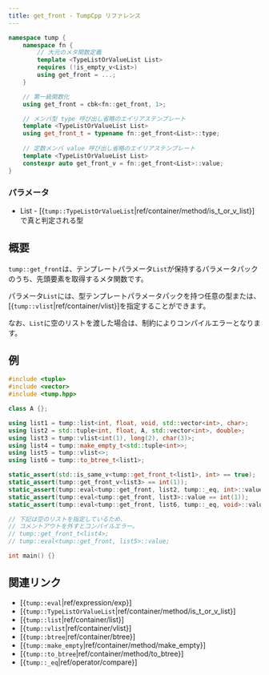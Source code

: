 ```yaml
---
title: get_front - TumpCpp リファレンス
---
```


```cpp
namespace tump {
    namespace fn {
        // 大元のメタ関数定義
        template <TypeListOrValueList List>
        requires (!is_empty_v<List>)
        using get_front = ...;
    }

    // 第一級関数化
    using get_front = cbk<fn::get_front, 1>;

    // メンバ型 type 呼び出し省略のエイリアステンプレート
    template <TypeListOrValueList List>
    using get_front_t = typename fn::get_front<List>::type;
    
    // 定数メンバ value 呼び出し省略のエイリアステンプレート
    template <TypeListOrValueList List>
    constexpr auto get_front_v = fn::get_front<List>::value;
}
```

### パラメータ

- List - [{`tump::TypeListOrValueList`|ref/container/method/is_t_or_v_list}]で真と判定される型

## 概要

`tump::get_front`は、テンプレートパラメータ`List`が保持するパラメータパックのうち、先頭要素を取得するメタ関数です。

パラメータ`List`には、型テンプレートパラメータパックを持つ任意の型または、[{`tump::vlist`|ref/container/vlist}]を指定することができます。

なお、`List`に空のリストを渡した場合は、制約によりコンパイルエラーとなります。

## 例

```cpp
#include <tuple>
#include <vector>
#include <tump.hpp>

class A {};

using list1 = tump::list<int, float, void, std::vector<int>, char>;
using list2 = std::tuple<int, float, A, std::vector<int>, double>;
using list3 = tump::vlist<int(1), long(2), char(3)>;
using list4 = tump::make_empty_t<std::tuple<int>>;
using list5 = tump::vlist<>;
using list6 = tump::to_btree_t<list1>;

static_assert(std::is_same_v<tump::get_front_t<list1>, int> == true);
static_assert(tump::get_front_v<list3> == int(1));
static_assert(tump::eval<tump::get_front, list2, tump::_eq, int>::value == true);
static_assert(tump::eval<tump::get_front, list3>::value == int(1));
static_assert(tump::eval<tump::get_front, list6, tump::_eq, void>::value == true);

// 下記は空のリストを指定しているため、
// コメントアウトを外すとコンパイルエラー。
// tump::get_front_t<list4>;
// tump::eval<tump::get_front, list5>::value;

int main() {}
```

## 関連リンク

- [{`tump::eval`|ref/expression/exp}]
- [{`tump::TypeListOrValueList`|ref/container/method/is_t_or_v_list}]
- [{`tump::list`|ref/container/list}]
- [{`tump::vlist`|ref/container/vlist}]
- [{`tump::btree`|ref/container/btree}]
- [{`tump::make_empty`|ref/container/method/make_empty}]
- [{`tump::to_btree`|ref/container/method/to_btree}]
- [{`tump::_eq`|ref/operator/compare}]
